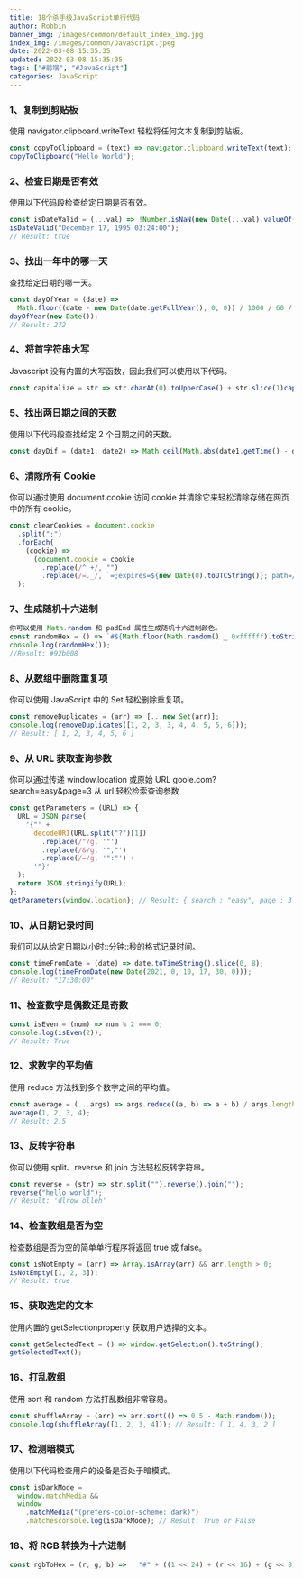 ```yaml
---
title: 18个杀手级JavaScript单行代码
author: Robbin
banner_img: /images/common/default_index_img.jpg
index_img: /images/common/JavaScript.jpeg
date: 2022-03-08 15:35:35
updated: 2022-03-08 15:35:35
tags: ["#前端", "#JavaScript"]
categories: JavaScript
---
```


### 1、复制到剪贴板

使用 navigator.clipboard.writeText 轻松将任何文本复制到剪贴板。

```javascript
const copyToClipboard = (text) => navigator.clipboard.writeText(text);
copyToClipboard("Hello World");
```

### 2、检查日期是否有效

使用以下代码段检查给定日期是否有效。

```javascript
const isDateValid = (...val) => !Number.isNaN(new Date(...val).valueOf());
isDateValid("December 17, 1995 03:24:00");
// Result: true
```

### 3、找出一年中的哪一天

查找给定日期的哪一天。

```javascript
const dayOfYear = (date) =>
  Math.floor((date - new Date(date.getFullYear(), 0, 0)) / 1000 / 60 / 60 / 24);
dayOfYear(new Date());
// Result: 272
```

### 4、将首字符串大写

Javascript 没有内置的大写函数，因此我们可以使用以下代码。

```javascript
const capitalize = str => str.charAt(0).toUpperCase() + str.slice(1)capitalize("follow for more")// Result: Follow for more
```

### 5、找出两日期之间的天数

使用以下代码段查找给定 2 个日期之间的天数。

```javascript
const dayDif = (date1, date2) => Math.ceil(Math.abs(date1.getTime() - date2.getTime()) / 86400000)dayDif(new Date("2020-10-21"), new Date("2021-10-22"))// Result: 366
```

### 6、清除所有 Cookie

你可以通过使用 document.cookie 访问 cookie 并清除它来轻松清除存储在网页中的所有 cookie。

```javascript
const clearCookies = document.cookie
  .split(";")
  .forEach(
    (cookie) =>
      (document.cookie = cookie
        .replace(/^ +/, "")
        .replace(/=._/, `=;expires=${new Date(0).toUTCString()}; path=/`))
  );
```

### 7、生成随机十六进制

```javascript
你可以使用 Math.random 和 padEnd 属性生成随机十六进制颜色。
const randomHex = () => `#${Math.floor(Math.random() _ 0xffffff).toString(16).padEnd(6, "0")}`
console.log(randomHex());
//Result: #92b008
```

### 8、从数组中删除重复项

你可以使用 JavaScript 中的 Set 轻松删除重复项。

```javascript
const removeDuplicates = (arr) => [...new Set(arr)];
console.log(removeDuplicates([1, 2, 3, 3, 4, 4, 5, 5, 6]));
// Result: [ 1, 2, 3, 4, 5, 6 ]
```

### 9、从 URL 获取查询参数

你可以通过传递 window.location 或原始 URL goole.com?search=easy&page=3 从 url 轻松检索查询参数

```javascript
const getParameters = (URL) => {
  URL = JSON.parse(
    '{"' +
      decodeURI(URL.split("?")[1])
        .replace(/"/g, '"')
        .replace(/&/g, '","')
        .replace(/=/g, '":"') +
      '"}'
  );
  return JSON.stringify(URL);
};
getParameters(window.location); // Result: { search : "easy", page : 3 }
```

### 10、从日期记录时间

我们可以从给定日期以小时::分钟::秒的格式记录时间。

```javascript
const timeFromDate = (date) => date.toTimeString().slice(0, 8);
console.log(timeFromDate(new Date(2021, 0, 10, 17, 30, 0)));
// Result: "17:30:00"
```

### 11、检查数字是偶数还是奇数

```javascript
const isEven = (num) => num % 2 === 0;
console.log(isEven(2));
// Result: True
```

### 12、求数字的平均值

使用 reduce 方法找到多个数字之间的平均值。

```javascript
const average = (...args) => args.reduce((a, b) => a + b) / args.length;
average(1, 2, 3, 4);
// Result: 2.5
```

### 13、反转字符串

你可以使用 split、reverse 和 join 方法轻松反转字符串。

```javascript
const reverse = (str) => str.split("").reverse().join("");
reverse("hello world");
// Result: 'dlrow olleh'
```

### 14、检查数组是否为空

检查数组是否为空的简单单行程序将返回 true 或 false。

```javascript
const isNotEmpty = (arr) => Array.isArray(arr) && arr.length > 0;
isNotEmpty([1, 2, 3]);
// Result: true
```

### 15、获取选定的文本

使用内置的 getSelectionproperty 获取用户选择的文本。

```javascript
const getSelectedText = () => window.getSelection().toString();
getSelectedText();
```

### 16、打乱数组

使用 sort 和 random 方法打乱数组非常容易。

```javascript
const shuffleArray = (arr) => arr.sort(() => 0.5 - Math.random());
console.log(shuffleArray([1, 2, 3, 4])); // Result: [ 1, 4, 3, 2 ]
```

### 17、检测暗模式

使用以下代码检查用户的设备是否处于暗模式。

```javascript
const isDarkMode =
  window.matchMedia &&
  window
    .matchMedia("(prefers-color-scheme: dark)")
    .matchesconsole.log(isDarkMode); // Result: True or False
```

### 18、将 RGB 转换为十六进制

```JavaScript
const rgbToHex = (r, g, b) =>   "#" + ((1 << 24) + (r << 16) + (g << 8) + b).toString(16).slice(1);rgbToHex(0, 51, 255); // Result: #0033ff
```
